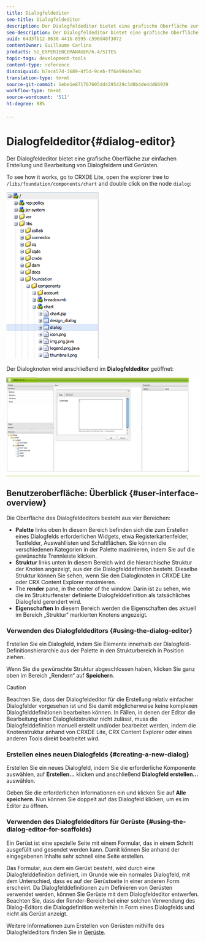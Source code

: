 ```yaml
---
title: Dialogfeldeditor
seo-title: Dialogfeldeditor
description: Der Dialogfeldeditor bietet eine grafische Oberfläche zur einfachen Erstellung und Bearbeitung von Dialogfeldern und Gerüsten.
seo-description: Der Dialogfeldeditor bietet eine grafische Oberfläche zur einfachen Erstellung und Bearbeitung von Dialogfeldern und Gerüsten.
uuid: 64d3fb12-8638-441b-8595-c590d48f3072
contentOwner: Guillaume Carlino
products: SG_EXPERIENCEMANAGER/6.4/SITES
topic-tags: development-tools
content-type: reference
discoiquuid: b7ac457d-3689-4f5d-9ceb-ff6a9944e7eb
translation-type: tm+mt
source-git-commit: 1ebe1e871767605dd4295429c3d0b4de4dd66939
workflow-type: tm+mt
source-wordcount: '511'
ht-degree: 88%

---
```



# Dialogfeldeditor{#dialog-editor}

Der Dialogfeldeditor bietet eine grafische Oberfläche zur einfachen Erstellung und Bearbeitung von Dialogfeldern und Gerüsten.

To see how it works, go to CRXDE Lite, open the explorer tree to `/libs/foundation/components/chart` and double click on the node `dialog`:

![chlimage_1-247](assets/chlimage_1-247.png)

Der Dialogknoten wird anschließend im **Dialogfeldeditor** geöffnet:

![screen_shot_2012-02-01at25033pm](assets/screen_shot_2012-02-01at25033pm.png)

## Benutzeroberfläche: Überblick {#user-interface-overview}

Die Oberfläche des Dialogfeldeditors besteht aus vier Bereichen:

* **Palette** links oben In diesem Bereich befinden sich die zum Erstellen eines Dialogfelds erforderlichen Widgets, etwa Registerkartenfelder, Textfelder, Auswahllisten und Schaltflächen. Sie können die verschiedenen Kategorien in der Palette maximieren, indem Sie auf die gewünschte Trennleiste klicken.
* **Struktur** links unten In diesem Bereich wird die hierarchische Struktur der Knoten angezeigt, aus der die Dialogfelddefinition besteht. Dieselbe Struktur können Sie sehen, wenn Sie den Dialogknoten in CRXDE Lite oder CRX Content Explorer maximieren.
* The **render** pane, in the center of the window. Darin ist zu sehen, wie die im Strukturfenster definierte Dialogfelddefinition als tatsächliches Dialogfeld gerendert wird.
* **Eigenschaften** In diesem Bereich werden die Eigenschaften des aktuell im Bereich „Struktur“ markierten Knotens angezeigt.

### Verwenden des Dialogfeldeditors {#using-the-dialog-editor}

Erstellen Sie ein Dialogfeld, indem Sie Elemente innerhalb der Dialogfeld-Definitionshierarchie aus der Palette in den Strukturbereich in Position ziehen.

Wenn Sie die gewünschte Struktur abgeschlossen haben, klicken Sie ganz oben im Bereich „Rendern“ auf **Speichern**.

>[!CAUTION]
>
>Beachten Sie, dass der Dialogfeldeditor für die Erstellung relativ einfacher Dialogfelder vorgesehen ist und Sie damit möglicherweise keine komplexen Dialogfelddefinitionen bearbeiten können. In Fällen, in denen der Editor die Bearbeitung einer Dialogfeldstruktur nicht zulässt, muss die Dialogfelddefinition manuell erstellt und/oder bearbeitet werden, indem die Knotenstruktur anhand von CRXDE Lite, CRX Content Explorer oder eines anderen Tools direkt bearbeitet wird.

### Erstellen eines neuen Dialogfelds {#creating-a-new-dialog}

Erstellen Sie ein neues Dialogfeld, indem Sie die erforderliche Komponente auswählen, auf **Erstellen...** klicken und anschließend **Dialogfeld erstellen...** auswählen.

Geben Sie die erforderlichen Informationen ein und klicken Sie auf **Alle speichern**. Nun können Sie doppelt auf das Dialogfeld klicken, um es im Editor zu öffnen.

### Verwenden des Dialogfeldeditors für Gerüste {#using-the-dialog-editor-for-scaffolds}

Ein Gerüst ist eine spezielle Seite mit einem Formular, das in einem Schritt ausgefüllt und gesendet werden kann. Damit können Sie anhand der eingegebenen Inhalte sehr schnell eine Seite erstellen.

Das Formular, aus dem ein Gerüst besteht, wird durch eine Dialogfelddefinition definiert, im Grunde wie ein normales Dialogfeld, mit dem Unterschied, dass es auf der Gerüstseite in einer anderen Form erscheint. Da Dialogfelddefinitionen zum Definieren von Gerüsten verwendet werden, können Sie Gerüste mit dem Dialogfeldeditor entwerfen. Beachten Sie, dass der Render-Bereich bei einer solchen Verwendung des Dialog-Editors die Dialogdefinition weiterhin in Form eines Dialogfelds und nicht als Gerüst anzeigt.

Weitere Informationen zum Erstellen von Gerüsten mithilfe des Dialogfeldeditors finden Sie in [Gerüste](/help/sites-authoring/scaffolding.md).
